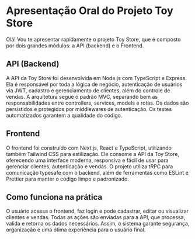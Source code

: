 # Apresentação Oral do Projeto Toy Store

Olá! Vou te apresentar rapidamente o projeto Toy Store, que é composto por dois grandes módulos: a API (backend) e o Frontend.

## API (Backend)

A API da Toy Store foi desenvolvida em Node.js com TypeScript e Express. Ela é responsável por toda a lógica de negócio, autenticação de usuários via JWT, cadastro e gerenciamento de clientes, além do controle de vendas. A arquitetura segue o padrão MVC, separando bem as responsabilidades entre controllers, services, models e rotas. Os dados são persistidos e protegidos por middlewares de autenticação. Os testes automatizados garantem a qualidade do código.

## Frontend

O frontend foi construído com Next.js, React e TypeScript, utilizando também Tailwind CSS para estilização. Ele consome a API da Toy Store, oferecendo uma interface moderna, responsiva e fácil de usar para gerenciar clientes, autenticação e vendas. O projeto utiliza tRPC para comunicação typesafe com o backend, além de ferramentas como ESLint e Prettier para manter o código limpo e padronizado.

## Como funciona na prática

O usuário acessa o frontend, faz login e pode cadastrar, editar ou visualizar clientes e vendas. Todas as ações são enviadas para a API, que processa, valida e retorna os dados necessários. Assim, o sistema garante segurança, organização e uma ótima experiência para o usuário final.
